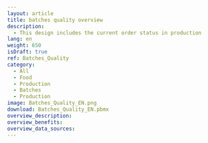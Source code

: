 ```yaml
---
layout: article
title: batches quality overview
description: 
  - This design includes the current order status in production
lang: en
weight: 650
isDraft: true
ref: Batches_Quality
category:
  - All
  - Food
  - Production
  - Batches
  - Production
image: Batches_Quality_EN.png
download: Batches_Quality_EN.pbmx
overview_description:
overview_benefits:
overview_data_sources:
---
```

